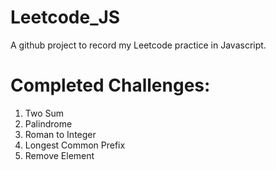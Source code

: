 # Leetcode_JS
A github project to record my Leetcode practice in Javascript.

# Completed Challenges:
1. Two Sum
9. Palindrome
13. Roman to Integer
14. Longest Common Prefix
27. Remove Element

